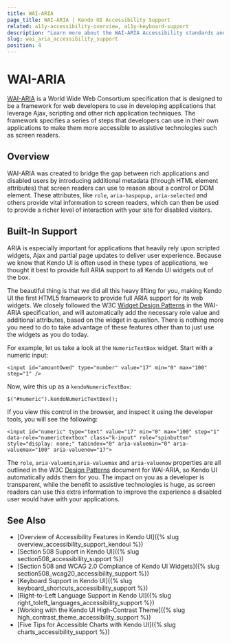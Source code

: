 ```yaml
---
title: WAI-ARIA
page_title: WAI-ARIA | Kendo UI Accessibility Support
related: a11y-accessibility-overview, a11y-keyboard-support
description: "Learn more about the WAI-ARIA Accessibility standards and their built-in support in Kendo UI components."
slug: wai_aria_accessibility_support
position: 4
---
```


# WAI-ARIA

[WAI-ARIA](http://www.w3.org/WAI/PF/aria-practices/) is a World Wide Web Consortium specification that is designed to be a framework for web developers to use in developing applications that leverage Ajax, scripting and other rich application techniques. The framework specifies a series of steps that developers can use in their own applications to make them more accessible to assistive technologies such as screen readers.

## Overview

WAI-ARIA was created to bridge the gap between rich applications and disabled users by introducing additional metadata (through HTML element attributes) that screen readers can use to reason about a control or DOM element. These attributes, like `role`, `aria-haspopup,` `aria-selected` and others provide vital information to screen readers, which can then be used to provide a richer level of interaction with your site for disabled visitors.

## Built-In Support

ARIA is especially important for applications that heavily rely upon scripted widgets, Ajax and partial page updates to deliver user experience. Because we know that Kendo UI is often used in these types of applications, we thought it best to provide full ARIA support to all Kendo UI widgets out of the box.

The beautiful thing is that we did all this heavy lifting for you, making Kendo UI the first HTML5 framework to provide full ARIA support for its web widgets. We closely followed the W3C [Widget Design Patterns](http://www.w3.org/WAI/PF/aria-practices/#aria_ex) in the WAI-ARIA specification, and will automatically add the necessary role value and additional attributes, based on the widget in question. There is nothing more you need to do to take advantage of these features other than to just use the widgets as you do today.

For example, let us take a look at the `NumericTextBox` widget. Start with a numeric input:

	<input id="amountOwed" type="number" value="17" min="0" max="100" step="1" />

Now, wire this up as a `kendoNumericTextBox`:

	$("#numeric").kendoNumericTextBox();

If you view this control in the browser, and inspect it using the developer tools, you will see the following:

	<input id="numeric" type="text" value="17" min="0" max="100" step="1" data-role="numerictextbox" class="k-input" role="spinbutton" style="display: none;" tabindex="0" aria-valuemin="0" aria-valuemax="100" aria-valuenow="17">

The `role`, `aria-valuemin`,`aria-valuemax` and `aria-valuenow` properties are all outlined in the W3C [Design Patterns](http://www.w3.org/WAI/PF/aria-practices/#aria_ex) document for WAI-ARIA, so Kendo UI automatically adds them for you. The impact on you as a developer is transparent, while the benefit to assistive technologies is huge, as screen readers can use this extra information to improve the experience a disabled user would have with your applications.

## See Also

* [Overview of Accessibility Features in Kendo UI]({% slug overview_accessibility_support_kendoui %})
* [Section 508 Support in Kendo UI]({% slug section508_accessibility_support %})
* [Section 508 and WCAG 2.0 Compliance of Kendo UI Widgets]({% slug section508_wcag20_accessibility_support %})
* [Keyboard Support in Kendo UI]({% slug keyboard_shortcuts_accessibility_support %})
* [Right-to-Left Language Support in Kendo UI]({% slug right_toleft_languages_accessibility_support %})
* [Working with the Kendo UI High-Contrast Theme]({% slug high_contrast_theme_accessibility_support %})
* [Five Tips for Accessible Charts with Kendo UI]({% slug charts_accessibility_support %})

